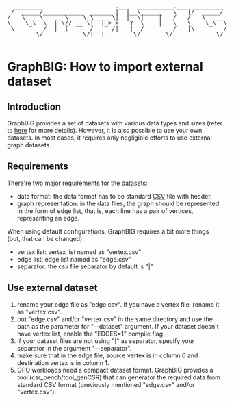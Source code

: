 <pre style="display:inline-block;line-height:13px;">
  ________                    .__   __________.___  ________
 /  _____/___________  ______ |  |__\______   \   |/  _____/
/   \  __\_  __ \__  \ \____ \|  |  \|    |  _/   /   \  ___
\    \_\  \  | \// __ \|  |_> >   Y  \    |   \   \    \_\  \
 \______  /__|  (____  /   __/|___|  /______  /___|\______  /
        \/           \/|__|        \/       \/            \/
</pre>

# GraphBIG: How to import external dataset


## Introduction

GraphBIG provides a set of datasets with various data types and sizes (refer to [here](https://github.com/graphbig/graphBIG/wiki/GraphBIG-Dataset) for more details). However, it is also possible to use your own datasets. In most cases, it requires only negligible efforts to use external graph datasets. 

## Requirements

There're two major requirements for the datasets:

- data format: the data format has to be standard [CSV](https://en.wikipedia.org/wiki/Comma-separated_values) file with header. 
- graph representation: in the data files, the graph should be represented in the form of edge list, that is, each line has a pair of vertices, representing an edge. 

When using default configurations, GraphBIG requires a bit more things (but, that can be changed):

- vertex list: vertex list named as "vertex.csv"
- edge list: edge list named as "edge.csv"
- separator: the csv file separator by default is "|"

## Use external dataset

1. rename your edge file as "edge.csv". If you have a vertex file, rename it as "vertex.csv".
2. put "edge.csv" and/or "vertex.csv" in the same directory and use the path as the parameter for "--dataset" argument. If your dataset doesn't have vertex list, enable the "EDGES=1" compile flag.
3. if your dataset files are not using "|" as separator, specify your separator in the argument "--separator". 
4. make sure that in the edge file, source vertex is in column 0 and destination vertex is in column 1. 
5. GPU workloads need a compact dataset format. GraphBIG provides a tool (csr\_bench/tool\_genCSR) that can generator the required data from standard CSV format (previously mentioned "edge.csv" and/or "vertex.csv"). 




